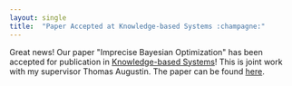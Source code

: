 ```yaml
---
layout: single
title:  "Paper Accepted at Knowledge-based Systems :champagne:"
---
```




Great news! Our paper "Imprecise Bayesian Optimization" has been accepted for publication in [Knowledge-based Systems](https://www.sciencedirect.com/journal/knowledge-based-systems)! This is joint work with my supervisor Thomas Augustin. The paper can be found [here](https://www.sciencedirect.com/science/article/pii/S0950705124008207).